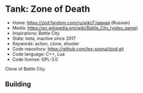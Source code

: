 # Tank: Zone of Death

- Home: https://zod.fandom.com/ru/wiki/Главная (Russian)
- Media: https://en.wikipedia.org/wiki/Battle_City_(video_game)
- Inspirations: Battle City
- State: beta, inactive since 2017
- Keywords: action, clone, shooter
- Code repository: https://github.com/les-sosna/tzod.git
- Code language: C++, Lua
- Code license: GPL-3.0

Clone of Battle City.

## Building

